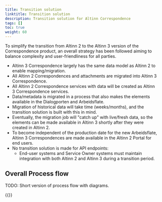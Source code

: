 ```yaml
---
title: Transition solution
linktitle: Transition solution
description: Transition solution for Altinn Correspondence
tags: []
toc: true
weight: 60
---
```


To simplify the transition from Altinn 2 to the Altinn 3 version of the Correspondence product, an overall strategy has been followed aiming to balance complexity and user-friendliness for all parties.

- Altinn 3 Correspondence largely has the same data model as Altinn 2 to enable mapping/migration.
- All Altinn 2 Correspondences and attachments are migrated into Altinn 3 Correspondence.
- All Altinn 2 Correspondence services with data will be created as Altinn 3 Correspondence services.
- Data/metadata is migrated in a process that also makes the elements available in the Dialogporten and Arbeidsflate.
- Migration of historical data will take time (weeks/months), and the transition solution is built with this in mind.
- Eventually, the migration job will "catch up" with live/fresh data, so the elements can be made available in Altinn 3 shortly after they were created in Altinn 2.
- To become independent of the production date for the new Arbeidsflate, Altinn 3 Correspondences are made available in the Altinn 2 Portal for end users.
- No transition solution is made for API endpoints:
  - End-user systems and Service Owner systems must maintain integration with both Altinn 2 and Altinn 3 during a transition period.

## Overall Process flow

TODO: Short version of process flow with diagrams.

{{<children />}}
